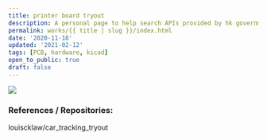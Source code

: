 ```yaml
---
title: printer board tryout
description: A personal page to help search APIs provided by hk government. Also trying using gatsby.
permalink: works/{{ title | slug }}/index.html
date: '2020-11-18'
updated: '2021-02-12'
tags: [PCB, hardware, kicad]
open_to_public: true
draft: false
---
```


![](/images/works/printer-board-tryout.png)

### References / Repositories:

louiscklaw/car_tracking_tryout
